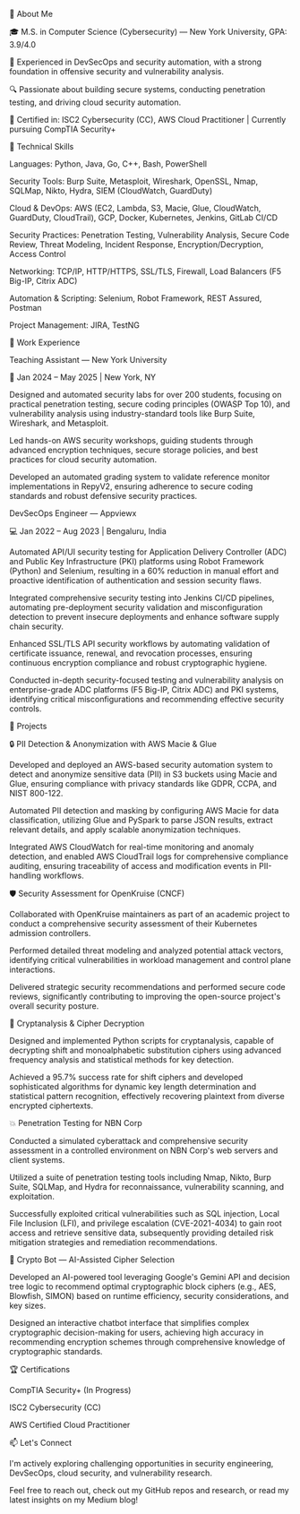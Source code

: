 🧠 About Me

🎓 M.S. in Computer Science (Cybersecurity) — New York University, GPA: 3.9/4.0

💼 Experienced in DevSecOps and security automation, with a strong foundation in offensive security and vulnerability analysis.

🔍 Passionate about building secure systems, conducting penetration testing, and driving cloud security automation.

📜 Certified in: ISC2 Cybersecurity (CC), AWS Cloud Practitioner | Currently pursuing CompTIA Security+

🧰 Technical Skills

Languages: Python, Java, Go, C++, Bash, PowerShell

Security Tools: Burp Suite, Metasploit, Wireshark, OpenSSL, Nmap, SQLMap, Nikto, Hydra, SIEM (CloudWatch, GuardDuty)

Cloud & DevOps: AWS (EC2, Lambda, S3, Macie, Glue, CloudWatch, GuardDuty, CloudTrail), GCP, Docker, Kubernetes, Jenkins, GitLab CI/CD

Security Practices: Penetration Testing, Vulnerability Analysis, Secure Code Review, Threat Modeling, Incident Response, Encryption/Decryption, Access Control

Networking: TCP/IP, HTTP/HTTPS, SSL/TLS, Firewall, Load Balancers (F5 Big-IP, Citrix ADC)

Automation & Scripting: Selenium, Robot Framework, REST Assured, Postman

Project Management: JIRA, TestNG

💼 Work Experience

Teaching Assistant — New York University

🗽 Jan 2024 – May 2025 | New York, NY

Designed and automated security labs for over 200 students, focusing on practical penetration testing, secure coding principles (OWASP Top 10), and vulnerability analysis using industry-standard tools like Burp Suite, Wireshark, and Metasploit.

Led hands-on AWS security workshops, guiding students through advanced encryption techniques, secure storage policies, and best practices for cloud security automation.

Developed an automated grading system to validate reference monitor implementations in RepyV2, ensuring adherence to secure coding standards and robust defensive security practices.

DevSecOps Engineer — Appviewx

💻 Jan 2022 – Aug 2023 | Bengaluru, India

Automated API/UI security testing for Application Delivery Controller (ADC) and Public Key Infrastructure (PKI) platforms using Robot Framework (Python) and Selenium, resulting in a 60% reduction in manual effort and proactive identification of authentication and session security flaws.

Integrated comprehensive security testing into Jenkins CI/CD pipelines, automating pre-deployment security validation and misconfiguration detection to prevent insecure deployments and enhance software supply chain security.

Enhanced SSL/TLS API security workflows by automating validation of certificate issuance, renewal, and revocation processes, ensuring continuous encryption compliance and robust cryptographic hygiene.

Conducted in-depth security-focused testing and vulnerability analysis on enterprise-grade ADC platforms (F5 Big-IP, Citrix ADC) and PKI systems, identifying critical misconfigurations and recommending effective security controls.

📁 Projects

🔒 PII Detection & Anonymization with AWS Macie & Glue

Developed and deployed an AWS-based security automation system to detect and anonymize sensitive data (PII) in S3 buckets using Macie and Glue, ensuring compliance with privacy standards like GDPR, CCPA, and NIST 800-122.

Automated PII detection and masking by configuring AWS Macie for data classification, utilizing Glue and PySpark to parse JSON results, extract relevant details, and apply scalable anonymization techniques.

Integrated AWS CloudWatch for real-time monitoring and anomaly detection, and enabled AWS CloudTrail logs for comprehensive compliance auditing, ensuring traceability of access and modification events in PII-handling workflows.

🛡️ Security Assessment for OpenKruise (CNCF)

Collaborated with OpenKruise maintainers as part of an academic project to conduct a comprehensive security assessment of their Kubernetes admission controllers.

Performed detailed threat modeling and analyzed potential attack vectors, identifying critical vulnerabilities in workload management and control plane interactions.

Delivered strategic security recommendations and performed secure code reviews, significantly contributing to improving the open-source project's overall security posture.

🧮 Cryptanalysis & Cipher Decryption

Designed and implemented Python scripts for cryptanalysis, capable of decrypting shift and monoalphabetic substitution ciphers using advanced frequency analysis and statistical methods for key detection.

Achieved a 95.7% success rate for shift ciphers and developed sophisticated algorithms for dynamic key length determination and statistical pattern recognition, effectively recovering plaintext from diverse encrypted ciphertexts.

💥 Penetration Testing for NBN Corp

Conducted a simulated cyberattack and comprehensive security assessment in a controlled environment on NBN Corp's web servers and client systems.

Utilized a suite of penetration testing tools including Nmap, Nikto, Burp Suite, SQLMap, and Hydra for reconnaissance, vulnerability scanning, and exploitation.

Successfully exploited critical vulnerabilities such as SQL injection, Local File Inclusion (LFI), and privilege escalation (CVE-2021-4034) to gain root access and retrieve sensitive data, subsequently providing detailed risk mitigation strategies and remediation recommendations.

🤖 Crypto Bot — AI-Assisted Cipher Selection

Developed an AI-powered tool leveraging Google's Gemini API and decision tree logic to recommend optimal cryptographic block ciphers (e.g., AES, Blowfish, SIMON) based on runtime efficiency, security considerations, and key sizes.

Designed an interactive chatbot interface that simplifies complex cryptographic decision-making for users, achieving high accuracy in recommending encryption schemes through comprehensive knowledge of cryptographic standards.

🏆 Certifications

CompTIA Security+ (In Progress)

ISC2 Cybersecurity (CC)

AWS Certified Cloud Practitioner

📫 Let's Connect

I'm actively exploring challenging opportunities in security engineering, DevSecOps, cloud security, and vulnerability research.

Feel free to reach out, check out my GitHub repos and research, or read my latest insights on my Medium blog!


